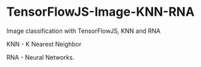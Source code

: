 # TensorFlowJS-Image-KNN-RNA
Image classification with TensorFlowJS, KNN and RNA

KNN - K Nearest Neighbor

RNA - Neural Networks.

